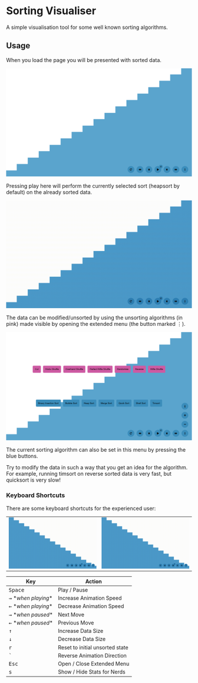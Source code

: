 # Sorting Visualiser

A simple visualisation tool for some well known sorting algorithms.

## Usage

When you load the page you will be presented with sorted data.

![initial state](readme-assets/initial.png "The first impression")

Pressing play here will perform the currently selected sort (heapsort by
default) on the already sorted data.

![heapsort on sorted data](readme-assets/heapsort-on-sorted.gif "Heapsort on sorted data")

The data can be modified/unsorted by using the unsorting algorithms (in pink)
made visible by opening the extended menu (the button marked <kbd>⋮</kbd>).

![the extra menu](readme-assets/extra-menu.png "The extra menu")

The current sorting algorithm can also be set in this menu by pressing the blue
buttons.

Try to modify the data in such a way that you get an idea for the algorithm. For
example, running timsort on reverse sorted data is very fast, but quicksort is
very slow!

<table>
  <tr>
    <td>
      <img src="readme-assets/timsort-reversed.gif" alt="timsort on reverse sorted data" title="Timsort on reversed data">
    </td>
    <td>
      <img src="readme-assets/quicksort-reversed.gif" alt="quicksort on reverse sorted data" title="Quicksort on reversed data">
    </td>
</tr>
</div>
  
### Keyboard Shortcuts

There are some keyboard shortcuts for the experienced user:

| Key | Action |
|-|-|
| <kbd>Space</kbd> | Play / Pause |
| <kbd>→</kbd> \**when playing*\* | Increase Animation Speed |
| <kbd>←</kbd> \**when playing*\* | Decrease Animation Speed |
| <kbd>→</kbd> \**when paused*\* | Next Move |
| <kbd>←</kbd> \**when paused*\* | Previous Move |
| <kbd>↑</kbd> | Increase Data Size |
| <kbd>↓</kbd> | Decrease Data Size |
| <kbd>r</kbd> | Reset to initial unsorted state |
| <kbd>`</kbd> | Reverse Animation Direction |
| <kbd>Esc</kbd> | Open / Close Extended Menu |
| <kbd>s</kbd> | Show / Hide Stats for Nerds |
